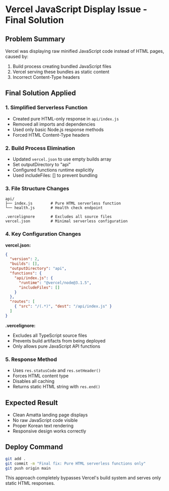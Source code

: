 # Vercel JavaScript Display Issue - Final Solution

## Problem Summary
Vercel was displaying raw minified JavaScript code instead of HTML pages, caused by:
1. Build process creating bundled JavaScript files
2. Vercel serving these bundles as static content
3. Incorrect Content-Type headers

## Final Solution Applied

### 1. Simplified Serverless Function
- Created pure HTML-only response in `api/index.js`
- Removed all imports and dependencies
- Used only basic Node.js response methods
- Forced HTML Content-Type headers

### 2. Build Process Elimination
- Updated `vercel.json` to use empty builds array
- Set outputDirectory to "api" 
- Configured functions runtime explicitly
- Used includeFiles: [] to prevent bundling

### 3. File Structure Changes
```
api/
├── index.js        # Pure HTML serverless function
└── health.js       # Health check endpoint

.vercelignore       # Excludes all source files
vercel.json         # Minimal serverless configuration
```

### 4. Key Configuration Changes

**vercel.json:**
```json
{
  "version": 2,
  "builds": [],
  "outputDirectory": "api",
  "functions": {
    "api/index.js": {
      "runtime": "@vercel/node@3.1.5",
      "includeFiles": []
    }
  },
  "routes": [
    { "src": "/(.*)", "dest": "/api/index.js" }
  ]
}
```

**.vercelignore:**
- Excludes all TypeScript source files
- Prevents build artifacts from being deployed
- Only allows pure JavaScript API functions

### 5. Response Method
- Uses `res.statusCode` and `res.setHeader()`
- Forces HTML content type
- Disables all caching
- Returns static HTML string with `res.end()`

## Expected Result
- Clean Amatta landing page displays
- No raw JavaScript code visible
- Proper Korean text rendering
- Responsive design works correctly

## Deploy Command
```bash
git add .
git commit -m "Final fix: Pure HTML serverless functions only"
git push origin main
```

This approach completely bypasses Vercel's build system and serves only static HTML responses.